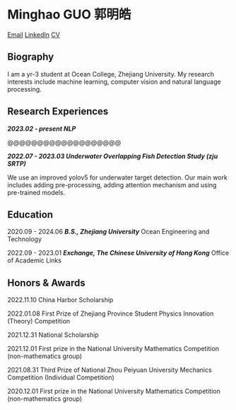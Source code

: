 # Minghao GUO 郭明皓

[Email](zjugmh@zju.edu.cn)  [LinkedIn](https://www.linkedin.com/in/mhguo)  [CV](./README.pdf)

## Biography

I am a yr-3 student at Ocean College, Zhejiang University. My research interests include machine learning, computer vision and natural language processing.

## Research Experiences

***2023.02 - present	NLP***

@@@@@@@@@@@@@@@@@@@

***2022.07 - 2023.03	Underwater Overlapping Fish Detection Study (zju SRTP)*** 

We use an improved yolov5 for underwater target detection. Our main work includes adding pre-processing, adding attention mechanism and using pre-trained models.

## Education

2020.09 - 2024.06		***B.S., Zhejiang University*** Ocean Engineering and Technology

2022.09 - 2023.01		***Exchange, The Chinese University of Hong Kong*** Office of Academic Links

## Honors & Awards

2022.11.10	China Harbor Scholarship

2022.01.08	First Prize of Zhejiang Province Student Physics Innovation (Theory) Competition

2021.12.31	National Scholarship

2021.12.01	First prize in the National University Mathematics Competition (non-mathematics group)

2021.08.31	Third Prize of National Zhou Peiyuan University Mechanics Competition (Individual Competition)

2020.12.01	First prize in the National University Mathematics Competition (non-mathematics group)
